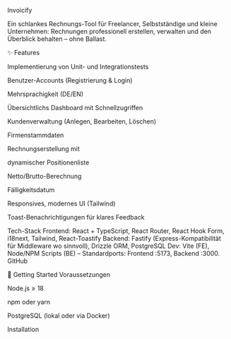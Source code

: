 Invoicify

Ein schlankes Rechnungs-Tool für Freelancer, Selbstständige und kleine Unternehmen: Rechnungen professionell erstellen, verwalten und den Überblick behalten – ohne Ballast.

✨ Features

Implementierung von Unit- und Integrationstests

Benutzer-Accounts (Registrierung & Login)

Mehrsprachigkeit (DE/EN)

Übersichtlichs Dashboard mit Schnellzugriffen

Kundenverwaltung (Anlegen, Bearbeiten, Löschen)

Firmenstammdaten

Rechnungserstellung mit

dynamischer Positionenliste

Netto/Brutto-Berechnung

Fälligkeitsdatum

Responsives, modernes UI (Tailwind)

Toast-Benachrichtigungen für klares Feedback

Tech-Stack
Frontend: React + TypeScript, React Router, React Hook Form, i18next, Tailwind, React-Toastify
Backend: Fastify (Express-Kompatibilität für Middleware wo sinnvoll), Drizzle ORM, PostgreSQL
Dev: Vite (FE), Node/NPM Scripts (BE) – Standardports: Frontend :5173, Backend :3000. 
GitHub

🚀 Getting Started
Voraussetzungen

Node.js ≥ 18

npm oder yarn

PostgreSQL (lokal oder via Docker)

Installation
